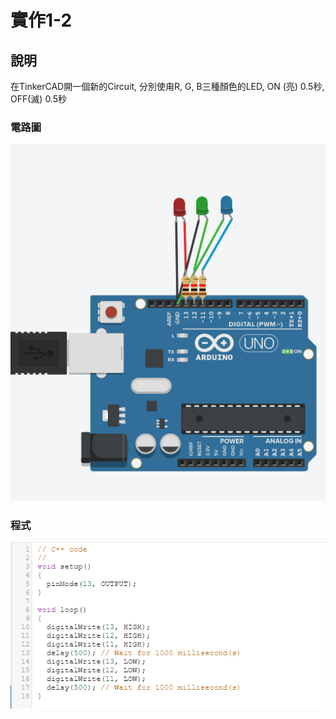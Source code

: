 # 實作1-2

## 說明
在TinkerCAD開一個新的Circuit, 分別使甪R, G, B三種顏色的LED, ON (亮) 0.5秒, OFF(滅) 0.5秒

### 電路圖
![電路圖](p1.PNG)
### 程式
![程式](s2.PNG)

